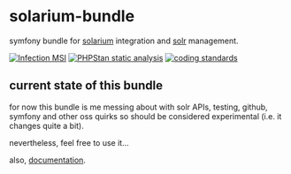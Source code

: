 # solarium-bundle
symfony bundle for [solarium](https://github.com/solariumphp/solarium) integration and [solr](https://solr.apache.org/) management.

[![Infection MSI](https://badge.stryker-mutator.io/github.com/solrphp/solarium-bundle/master)](https://infection.github.io)
[![PHPStan static analysis](https://github.com/solrphp/solarium-bundle/actions/workflows/phpstan.yml/badge.svg)](https://github.com/solrphp/solarium-bundle/actions/workflows/phpstan.yml)
[![coding standards](https://github.com/solrphp/solarium-bundle/actions/workflows/coding-standards.yml/badge.svg)](https://github.com/solrphp/solarium-bundle/actions/workflows/coding-standards.yml)

current state of this bundle
----------------------------
for now this bundle is me messing about with solr APIs, testing, github, symfony and other oss quirks so should be considered experimental (i.e. it changes quite a bit).

nevertheless, feel free to use it...

also, [documentation](https://solrphpsolariumbundle.readthedocs.io/en/latest/).